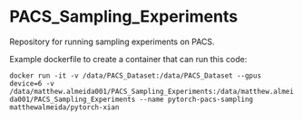 # PACS_Sampling_Experiments
Repository for running sampling experiments on PACS. 

Example dockerfile to create a container that can run this code:

```docker run -it -v /data/PACS_Dataset:/data/PACS_Dataset --gpus device=6 -v /data/matthew.almeida001/PACS_Sampling_Experiments:/data/matthew.almeida001/PACS_Sampling_Experiments --name pytorch-pacs-sampling matthewalmeida/pytorch-xian```